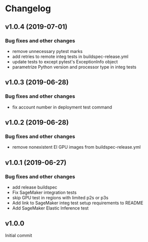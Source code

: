 # Changelog

## v1.0.4 (2019-07-01)

### Bug fixes and other changes

 * remove unnecessary pytest marks
 * add retries to remote integ tests in buildspec-release.yml
 * update tests to except pytest's ExceptionInfo object
 * parametrize Python version and processor type in integ tests

## v1.0.3 (2019-06-28)

### Bug fixes and other changes

 * fix account number in deployment test command

## v1.0.2 (2019-06-28)

### Bug fixes and other changes

 * remove nonexistent EI GPU images from buildspec-release.yml

## v1.0.1 (2019-06-27)

### Bug fixes and other changes

 * add release buildspec
 * Fix SageMaker integration tests
 * skip GPU test in regions with limited p2s or p3s
 * Add link to SageMaker integ test setup requirements to README
 * Add SageMaker Elastic Inference test

## v1.0.0

Initial commit
